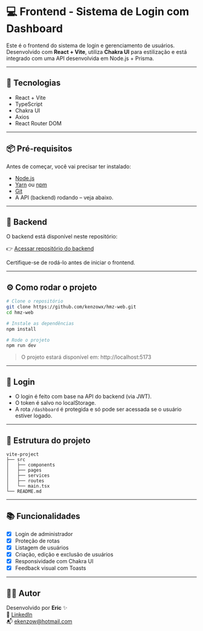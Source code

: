 # 💻 Frontend - Sistema de Login com Dashboard

Este é o frontend do sistema de login e gerenciamento de usuários. Desenvolvido com **React + Vite**, utiliza **Chakra UI** para estilização e está integrado com uma API desenvolvida em Node.js + Prisma.

---

## 🚀 Tecnologias

- React + Vite
- TypeScript
- Chakra UI
- Axios
- React Router DOM

---

## 📦 Pré-requisitos

Antes de começar, você vai precisar ter instalado:

- [Node.js](https://nodejs.org/)
- [Yarn](https://yarnpkg.com) ou [npm](https://www.npmjs.com/)
- [Git](https://git-scm.com/)
- A API (backend) rodando – veja abaixo.

---

## 🔗 Backend

O backend está disponível neste repositório:

👉 [Acessar repositório do backend](https://github.com/kenzowx/backend-hmz)

Certifique-se de rodá-lo antes de iniciar o frontend.

---

## ⚙️ Como rodar o projeto

```bash
# Clone o repositório
git clone https://github.com/kenzowx/hmz-web.git
cd hmz-web

# Instale as dependências
npm install

# Rode o projeto
npm run dev
```

> O projeto estará disponível em: http://localhost:5173

---

## 🔐 Login

- O login é feito com base na API do backend (via JWT).
- O token é salvo no localStorage.
- A rota `/dashboard` é protegida e só pode ser acessada se o usuário estiver logado.

---

## 📁 Estrutura do projeto

```
vite-project
├── src
│   ├── components
│   ├── pages
│   ├── services
│   ├── routes
│   └── main.tsx
└── README.md
```

---

## 📚 Funcionalidades

- [x] Login de administrador
- [x] Proteção de rotas
- [x] Listagem de usuários
- [x] Criação, edição e exclusão de usuários
- [x] Responsividade com Chakra UI
- [x] Feedback visual com Toasts

---

## 🧑‍💻 Autor

Desenvolvido por **Eric** ✨  
🚀 [LinkedIn](https://linkedin.com/in/eric-kenzo-wakasugi)  
📬 ekenzow@hotmail.com
